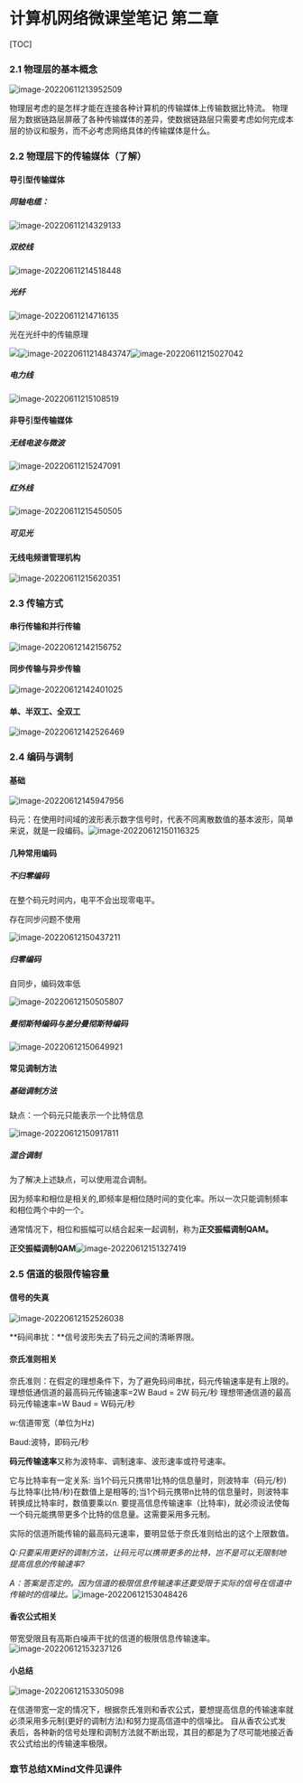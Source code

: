 # 计算机网络微课堂笔记 第二章

[TOC]



### 2.1 物理层的基本概念

![image-20220611213952509](https://raw.githubusercontent.com/kagangtuya-star/ComputerNetworkNotes/main/计算机网络微课堂笔记第二章.assets/image-20220611213952509.webp)

物理层考虑的是怎样才能在连接各种计算机的传输媒体上传输数据比特流。
物理层为数据链路层屏蔽了各种传输媒体的差异，使数据链路层只需要考虑如何完成本层的协议和服务，而不必考虑网络具体的传输媒体是什么。



### 2.2 物理层下的传输媒体（了解）

#### 导引型传输媒体

##### 同轴电缆：

![image-20220611214329133](https://raw.githubusercontent.com/kagangtuya-star/ComputerNetworkNotes/main/计算机网络微课堂笔记第二章.assets/image-20220611214329133.webp)

##### 双绞线

![image-20220611214518448](https://raw.githubusercontent.com/kagangtuya-star/ComputerNetworkNotes/main/计算机网络微课堂笔记第二章.assets/image-20220611214518448.webp)

##### 光纤

![image-20220611214716135](https://raw.githubusercontent.com/kagangtuya-star/ComputerNetworkNotes/main/计算机网络微课堂笔记第二章.assets/image-20220611214716135.webp)

光在光纤中的传输原理

![](https://raw.githubusercontent.com/kagangtuya-star/ComputerNetworkNotes/main/计算机网络微课堂笔记第二章.assets/image-20220611214945624.webp)![image-20220611214843747](https://raw.githubusercontent.com/kagangtuya-star/ComputerNetworkNotes/main/计算机网络微课堂笔记第二章.assets/image-20220611214843747.webp)![image-20220611215027042](https://raw.githubusercontent.com/kagangtuya-star/ComputerNetworkNotes/main/计算机网络微课堂笔记第二章.assets/image-20220611215027042.webp)

##### 电力线

![image-20220611215108519](https://raw.githubusercontent.com/kagangtuya-star/ComputerNetworkNotes/main/计算机网络微课堂笔记第二章.assets/image-20220611215108519.webp)

#### 非导引型传输媒体

##### 无线电波与微波

![image-20220611215247091](https://raw.githubusercontent.com/kagangtuya-star/ComputerNetworkNotes/main/计算机网络微课堂笔记第二章.assets/image-20220611215247091.webp)

##### 红外线

![image-20220611215450505](https://raw.githubusercontent.com/kagangtuya-star/ComputerNetworkNotes/main/计算机网络微课堂笔记第二章.assets/image-20220611215450505.webp)

##### 可见光

#### 无线电频谱管理机构

![image-20220611215620351](https://raw.githubusercontent.com/kagangtuya-star/ComputerNetworkNotes/main/计算机网络微课堂笔记第二章.assets/image-20220611215620351.webp)

### 2.3 传输方式

#### 串行传输和并行传输

![image-20220612142156752](https://raw.githubusercontent.com/kagangtuya-star/ComputerNetworkNotes/main/计算机网络微课堂笔记第二章.assets/image-20220612142156752.webp)

#### 同步传输与异步传输

![image-20220612142401025](https://raw.githubusercontent.com/kagangtuya-star/ComputerNetworkNotes/main/计算机网络微课堂笔记第二章.assets/image-20220612142401025.webp)

#### 单、半双工、全双工

![image-20220612142526469](https://raw.githubusercontent.com/kagangtuya-star/ComputerNetworkNotes/main/计算机网络微课堂笔记第二章.assets/image-20220612142526469.webp)

### 2.4 编码与调制

#### 基础

![image-20220612145947956](https://raw.githubusercontent.com/kagangtuya-star/ComputerNetworkNotes/main/计算机网络微课堂笔记第二章.assets/image-20220612145947956.webp)

码元：在使用时间域的波形表示数字信号时，代表不同离散数值的基本波形，简单来说，就是一段编码。![image-20220612150116325](https://raw.githubusercontent.com/kagangtuya-star/ComputerNetworkNotes/main/计算机网络微课堂笔记第二章.assets/image-20220612150116325.webp)



#### 几种常用编码

##### 不归零编码

在整个码元时间内，电平不会出现零电平。

存在同步问题不使用

![image-20220612150437211](https://raw.githubusercontent.com/kagangtuya-star/ComputerNetworkNotes/main/计算机网络微课堂笔记第二章.assets/image-20220612150437211.webp)

##### 归零编码

自同步，编码效率低

![image-20220612150505807](https://raw.githubusercontent.com/kagangtuya-star/ComputerNetworkNotes/main/计算机网络微课堂笔记第二章.assets/image-20220612150505807.webp)

##### 曼彻斯特编码与差分曼彻斯特编码

![image-20220612150649921](https://raw.githubusercontent.com/kagangtuya-star/ComputerNetworkNotes/main/计算机网络微课堂笔记第二章.assets/image-20220612150649921.webp)

#### 常见调制方法

##### 基础调制方法

缺点：一个码元只能表示一个比特信息

![image-20220612150917811](https://raw.githubusercontent.com/kagangtuya-star/ComputerNetworkNotes/main/计算机网络微课堂笔记第二章.assets/image-20220612150917811.webp)

##### 混合调制

为了解决上述缺点，可以使用混合调制。

因为频率和相位是相关的,即频率是相位随时间的变化率。所以一次只能调制频率和相位两个中的一个。

通常情况下，相位和振幅可以结合起来一起调制，称为**正交振幅调制QAM。**

**正交振幅调制QAM**![image-20220612151327419](https://raw.githubusercontent.com/kagangtuya-star/ComputerNetworkNotes/main/计算机网络微课堂笔记第二章.assets/image-20220612151327419.webp)



### 2.5 信道的极限传输容量

#### 信号的失真

![image-20220612152526038](https://raw.githubusercontent.com/kagangtuya-star/ComputerNetworkNotes/main/计算机网络微课堂笔记第二章.assets/image-20220612152526038.webp)

**码间串扰：**信号波形失去了码元之间的清晰界限。

#### 奈氏准则相关

奈氏准则：在假定的理想条件下，为了避免码间串扰，码元传输速率是有上限的。
理想低通信道的最高码元传输速率=2W Baud = 2W 码元/秒
理想带通信道的最高码元传输速率=W Baud = W码元/秒


w:信道带宽（单位为Hz)

Baud:波特，即码元/秒

**码元传输速率**又称为波特率、调制速率、波形速率或符号速率。

它与比特率有一定关系:
当1个码元只携带1比特的信息量时，则波特率（码元/秒)与比特率(比特/秒)在数值上是相等的;当1个码元携带n比特的信息量时，则波特率转换成比特率时，数值要乘以n.
要提高信息传输速率（比特率)，就必须设法使每一个码元能携带更多个比特的信息量。这需要采用多元制。

实际的信道所能传输的最高码元速率，要明显低于奈氏准则给出的这个上限数值。

*Q:只要采用更好的调制方法，让码元可以携带更多的比特，岂不是可以无限制地提高信息的传输速率?*

*A：答案是否定的。因为信道的极限信息传输速率还要受限于实际的信号在信道中传输时的信噪比。*![image-20220612153048426](https://raw.githubusercontent.com/kagangtuya-star/ComputerNetworkNotes/main/计算机网络微课堂笔记第二章.assets/image-20220612153048426.webp)

#### 香农公式相关

带宽受限且有高斯白噪声干扰的信道的极限信息传输速率。![image-20220612153237126](https://raw.githubusercontent.com/kagangtuya-star/ComputerNetworkNotes/main/计算机网络微课堂笔记第二章.assets/image-20220612153237126.webp)

#### 小总结

![image-20220612153305098](https://raw.githubusercontent.com/kagangtuya-star/ComputerNetworkNotes/main/计算机网络微课堂笔记第二章.assets/image-20220612153305098.webp)

在信道带宽一定的情况下，根据奈氏准则和香农公式，要想提高信息的传输速率就必须采用多元制(更好的调制方法)和努力提高信道中的信噪比。
自从香农公式发表后，各种新的信号处理和调制方法就不断出现，其目的都是为了尽可能地接近香农公式给出的传输速率极限。

### 章节总结XMind文件见课件
